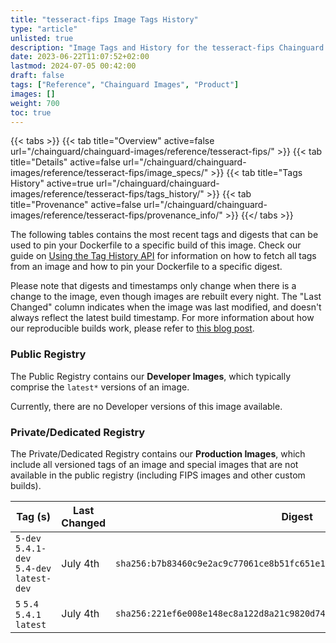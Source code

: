 ```yaml
---
title: "tesseract-fips Image Tags History"
type: "article"
unlisted: true
description: "Image Tags and History for the tesseract-fips Chainguard Image"
date: 2023-06-22T11:07:52+02:00
lastmod: 2024-07-05 00:42:00
draft: false
tags: ["Reference", "Chainguard Images", "Product"]
images: []
weight: 700
toc: true
---
```


{{< tabs >}}
{{< tab title="Overview" active=false url="/chainguard/chainguard-images/reference/tesseract-fips/" >}}
{{< tab title="Details" active=false url="/chainguard/chainguard-images/reference/tesseract-fips/image_specs/" >}}
{{< tab title="Tags History" active=true url="/chainguard/chainguard-images/reference/tesseract-fips/tags_history/" >}}
{{< tab title="Provenance" active=false url="/chainguard/chainguard-images/reference/tesseract-fips/provenance_info/" >}}
{{</ tabs >}}

The following tables contains the most recent tags and digests that can be used to pin your Dockerfile to a specific build of this image. Check our guide on [Using the Tag History API](/chainguard/chainguard-images/using-the-tag-history-api/) for information on how to fetch all tags from an image and how to pin your Dockerfile to a specific digest.

Please note that digests and timestamps only change when there is a change to the image, even though images are rebuilt every night. The "Last Changed" column indicates when the image was last modified, and doesn't always reflect the latest build timestamp. For more information about how our reproducible builds work, please refer to [this blog post](https://www.chainguard.dev/unchained/reproducing-chainguards-reproducible-image-builds).

### Public Registry
The Public Registry contains our **Developer Images**, which typically comprise the `latest*` versions of an image.

Currently, there are no Developer versions of this image available.

### Private/Dedicated Registry
The Private/Dedicated Registry contains our **Production Images**, which include all versioned tags of an image and special images that are not available in the public registry (including FIPS images and other custom builds).

| Tag (s)                                     | Last Changed | Digest                                                                    |
|---------------------------------------------|--------------|---------------------------------------------------------------------------|
|  `5-dev` `5.4.1-dev` `5.4-dev` `latest-dev` | July 4th     | `sha256:b7b83460c9e2ac9c77061ce8b51fc651e133f8d1b9e5304b2c6847fdcbe8ae65` |
|  `5` `5.4` `5.4.1` `latest`                 | July 4th     | `sha256:221ef6e008e148ec8a122d8a21c9820d7448bb24efa1d64b7dee23c103972d4e` |

